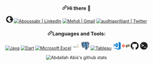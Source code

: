 <div align="center">
<h3><a id="user-content-hi-there-" class="anchor" aria-hidden="true" href="#hi-there-"><svg class="octicon octicon-link" viewBox="0 0 16 16" version="1.1" width="16" height="16" aria-hidden="true"><path fill-rule="evenodd" d="M7.775 3.275a.75.75 0 001.06 1.06l1.25-1.25a2 2 0 112.83 2.83l-2.5 2.5a2 2 0 01-2.83 0 .75.75 0 00-1.06 1.06 3.5 3.5 0 004.95 0l2.5-2.5a3.5 3.5 0 00-4.95-4.95l-1.25 1.25zm-4.69 9.64a2 2 0 010-2.83l2.5-2.5a2 2 0 012.83 0 .75.75 0 001.06-1.06 3.5 3.5 0 00-4.95 0l-2.5 2.5a3.5 3.5 0 004.95 4.95l1.25-1.25a.75.75 0 00-1.06-1.06l-1.25 1.25a2 2 0 01-2.83 0z"></path></svg></a>Hi there <g-emoji class="g-emoji" alias="wave" fallback-src="https://github.githubassets.com/images/icons/emoji/unicode/1f44b.png">👋</g-emoji></h3>
</div>

<div align="center">
<p>
<a href="https://wstravely.com/" rel="nofollow"><img  alt="My Travel Blog" width="22px" src="https://raw.githubusercontent.com/iconic/open-iconic/master/svg/globe.svg" style="max-width:100%;"></a>
<a href="https://www.linkedin.com/in/Aboussabr/" rel="nofollow"><img alt="Aboussabr | LinkedIn" width="22px" src="https://camo.githubusercontent.com/d659d2bac00c01b42bffbae84bdc121e828b8fecd5b4949ffa2575f5d9e4a371/68747470733a2f2f63646e2e6a7364656c6976722e6e65742f6e706d2f73696d706c652d69636f6e734076332f69636f6e732f6c696e6b6564696e2e737667" data-canonical-src="https://cdn.jsdelivr.net/npm/simple-icons@v3/icons/linkedin.svg" style="max-width:100%;"></a>
<a href="mailto:mehdiacer2@gmail.com" rel="nofollow"><img  alt="Mehdi | Gmail" width="22px" src="https://cdn.jsdelivr.net/npm/simple-icons@v4/icons/gmail.svg" data-canonical-src="https://cdn.jsdelivr.net/npm/simple-icons@v3/icons/medium.svg" style="max-width:100%;"></a>
<a href="https://twitter.com/mehdiget" rel="nofollow"><img  alt="audhiaprilliant | Twitter" width="22px" src="https://camo.githubusercontent.com/395dda360ae28377b7c3247581a88b20573883519c2be833cb64fbb37dcbcc1a/68747470733a2f2f63646e2e6a7364656c6976722e6e65742f6e706d2f73696d706c652d69636f6e734076332f69636f6e732f747769747465722e737667" data-canonical-src="https://cdn.jsdelivr.net/npm/simple-icons@v3/icons/twitter.svg" style="max-width:100%;"></a>
</p>
</div>
<div align="center">
<h3><a id="user-content-languages-and-tools" class="anchor" aria-hidden="true" href="#languages-and-tools"><svg class="octicon octicon-link" viewBox="0 0 16 16" version="1.1" width="16" height="16" aria-hidden="true"><path fill-rule="evenodd" d="M7.775 3.275a.75.75 0 001.06 1.06l1.25-1.25a2 2 0 112.83 2.83l-2.5 2.5a2 2 0 01-2.83 0 .75.75 0 00-1.06 1.06 3.5 3.5 0 004.95 0l2.5-2.5a3.5 3.5 0 00-4.95-4.95l-1.25 1.25zm-4.69 9.64a2 2 0 010-2.83l2.5-2.5a2 2 0 012.83 0 .75.75 0 001.06-1.06 3.5 3.5 0 00-4.95 0l-2.5 2.5a3.5 3.5 0 004.95 4.95l1.25-1.25a.75.75 0 00-1.06-1.06l-1.25 1.25a2 2 0 01-2.83 0z"></path></svg></a>Languages and Tools:</h3></div>

<div align="center">
<p><a href="http://audhiaprilliant.github.io/" rel="nofollow"><img  alt="Java" width="26px" src="https://cdn.iconscout.com/icon/free/png-512/java-43-569305.png" style="max-width:100%;"></a>
<a href="http://audhiaprilliant.github.io/" rel="nofollow"><img alt="Dart" width="26px" src="https://www.pngitem.com/pimgs/m/480-4800518_file-dart-logo-dart-programming-language-logo-hd.png" style="max-width:100%;"></a>
<a href="http://audhiaprilliant.github.io/" rel="nofollow"><img  alt="Microsoft Excel" width="26px" src="https://camo.githubusercontent.com/0dc79a9b1c7c6d6b3b8a74e0231312670a2d02940cd4dea94efd3e4ddfe16e31/68747470733a2f2f75706c6f61642e77696b696d656469612e6f72672f77696b6970656469612f636f6d6d6f6e732f7468756d622f372f37662f4d6963726f736f66745f4f66666963655f457863656c5f2532383230313825453225383025393370726573656e742532392e7376672f3131303170782d4d6963726f736f66745f4f66666963655f457863656c5f2532383230313825453225383025393370726573656e742532392e7376672e706e67" data-canonical-src="https://upload.wikimedia.org/wikipedia/commons/thumb/7/7f/Microsoft_Office_Excel_%282018%E2%80%93present%29.svg/1101px-Microsoft_Office_Excel_%282018%E2%80%93present%29.svg.png" style="max-width:100%;"></a>
<a href="http://audhiaprilliant.github.io/" rel="nofollow"><img alt="MySQL" width="26px" src="https://raw.githubusercontent.com/github/explore/80688e429a7d4ef2fca1e82350fe8e3517d3494d/topics/mysql/mysql.png" style="max-width:100%;"></a>
<a href="http://audhiaprilliant.github.io/" rel="nofollow"><img alt="PostgreSQL" width="26px" src="https://raw.githubusercontent.com/github/explore/80688e429a7d4ef2fca1e82350fe8e3517d3494d/topics/postgresql/postgresql.png" style="max-width:100%;"></a>
<a href="http://audhiaprilliant.github.io/" rel="nofollow"><img alt="Tableau" width="26px" src="https://camo.githubusercontent.com/49ffc303b9fb222a858e030061cf318f98d15fb7ed4d84bf84c61e3dbfbbef31/68747470733a2f2f63646e2e776f726c64766563746f726c6f676f2e636f6d2f6c6f676f732f7461626c6561752d736f6674776172652e737667" data-canonical-src="https://cdn.worldvectorlogo.com/logos/tableau-software.svg" style="max-width:100%;"></a>
<a href="http://audhiaprilliant.github.io/" rel="nofollow"><img alt="Visual Studio Code" width="26px" src="https://raw.githubusercontent.com/github/explore/80688e429a7d4ef2fca1e82350fe8e3517d3494d/topics/visual-studio-code/visual-studio-code.png" style="max-width:100%;"></a>
<a href="http://audhiaprilliant.github.io/" rel="nofollow"><img alt="Git" width="26px" src="https://raw.githubusercontent.com/github/explore/80688e429a7d4ef2fca1e82350fe8e3517d3494d/topics/git/git.png" style="max-width:100%;"></a>
<a href="http://audhiaprilliant.github.io/" rel="nofollow"><img alt="GitHub" width="26px" src="https://raw.githubusercontent.com/github/explore/78df643247d429f6cc873026c0622819ad797942/topics/github/github.png" style="max-width:100%;"></a>
<a href="http://audhiaprilliant.github.io/" rel="nofollow"><img alt="HTML5" width="26px" src="https://raw.githubusercontent.com/github/explore/80688e429a7d4ef2fca1e82350fe8e3517d3494d/topics/terminal/terminal.png" style="max-width:100%;"></a></p>
  </div>


<div align="center">
<p><a target="_blank" rel="noopener noreferrer"><img src="https://github-readme-stats.vercel.app/api?username=mehdiget&theme=highcontrast&show_icons=true&count_private=true" alt="Abdallah Abis's github stats" data-canonical-src="https://github-readme-stats.vercel.app/api?username=mehdiget&theme=highcontrast&show_icons=true&count_private=true" style="max-width:100%;"></a></p>
</div>



